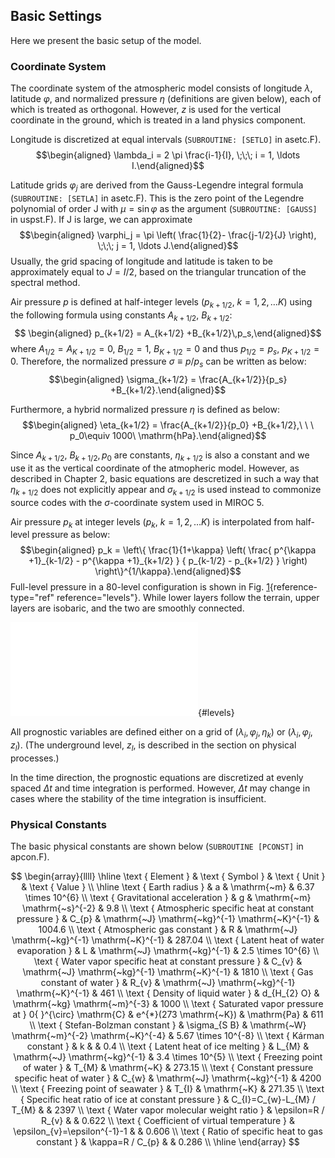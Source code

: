 Basic Settings
--------------

Here we present the basic setup of the model.

### Coordinate System

The coordinate system of the atmospheric model consists of longitude
$\lambda$, latitude $\varphi$, and normalized pressure $\eta$
(definitions are given below), each of which is treated as orthogonal.
However, $z$ is used for the vertical coordinate in the ground, which is
treated in a land physics component.

Longitude is discretized at equal intervals (`SUBROUTINE: [SETLO]` in
asetc.F). $$\begin{aligned}
  \lambda_i = 2 \pi \frac{i-1}{I},  \;\;\; i = 1, \ldots I.\end{aligned}$$

Latitude grids $\varphi_j$ are derived from the Gauss-Legendre integral
formula (`SUBROUTINE: [SETLA]` in asetc.F). This is the zero point of
the Legendre polynomial of order J with $\mu = \sin \varphi$ as the
argument (`SUBROUTINE: [GAUSS]` in uspst.F). If J is large, we can
approximate $$\begin{aligned}
  \varphi_j =  \pi \left( \frac{1}{2}- \frac{j-1/2}{J} \right), \;\;\; j = 1, \ldots J.\end{aligned}$$
Usually, the grid spacing of longitude and latitude is taken to be
approximately equal to $J = I/2$, based on the triangular truncation of
the spectral method.

Air pressure $p$ is defined at half-integer levels
($p_{k+1/2},\ k = 1, 2, \ldots K$) using the following formula using
constants $A_{k+1/2},\ B_{k+1/2}$:
$$
\begin{aligned}
p_{k+1/2} = A_{k+1/2} +B_{k+1/2}\,p_s,\end{aligned}$$
where
$A_{1/2}=A_{K+1/2}=0,\ B_{1/2}=1,\ B_{K+1/2}=0$ and thus
$p_{1/2}=p_s,\ p_{K+1/2}=0$.
Therefore, the normalized pressure
$\sigma\equiv p/p_s$ can be written as below:
$$\begin{aligned}
\sigma_{k+1/2} = \frac{A_{k+1/2}}{p_s} +B_{k+1/2}.\end{aligned}$$

Furthermore, a hybrid normalized pressure $\eta$ is defined as below:
$$\begin{aligned}
\eta_{k+1/2} = \frac{A_{k+1/2}}{p_0} +B_{k+1/2},\ \ \ p_0\equiv 1000\ \mathrm{hPa}.\end{aligned}$$

Since $A_{k+1/2},\ B_{k+1/2}, p_0$ are constants, $\eta_{k+1/2}$ is also
a constant and we use it as the vertical coordinate of the atmopheric
model. However, as described in Chapter 2, basic equations are
descretized in such a way that $\eta_{k+1/2}$ does not explicitly appear
and $\sigma_{k+1/2}$ is used instead to commonize source codes with the
$\sigma$-coordinate system used in MIROC 5.

Air pressure $p_k$ at integer levels ($p_k,\ k=1,2,\ldots K)$ is
interpolated from half-level pressure as below:
$$\begin{aligned}
 p_k = \left\{ \frac{1}{1+\kappa}
                     \left( \frac{  p^{\kappa +1}_{k-1/2}
                                  - p^{\kappa +1}_{k+1/2}      }
                                  { p_{k-1/2} - p_{k+1/2} }
                     \right)
              \right\}^{1/\kappa}.\end{aligned}$$
Full-level pressure in a 80-level configuration is shown in Fig.
[1](#levels){reference-type="ref" reference="levels"}. While lower
layers follow the terrain, upper layers are isobaric, and the two are
smoothly connected.

![Default arangement of vertical levels for 80-level
simulations.[\[levels\]]{#levels label="levels"}](./figures/levels.pdf){#levels}

All prognostic variables are defined either on a grid of
$(\lambda_i, \varphi_j, \eta_k)$ or $(\lambda_i, \varphi_j, z_l)$. (The
underground level, $z_l$, is described in the section on physical
processes.)

In the time direction, the prognostic equations are discretized at evenly
spaced $\Delta t$ and time integration is performed. However, $\Delta t$
may change in cases where the stability of the time integration is
insufficient.

### Physical Constants

The basic physical constants are shown below (`SUBROUTINE [PCONST]` in
apcon.F).

$$
\begin{array}{llll}
\hline \text { Element } & \text { Symbol } & \text { Unit } & \text { Value } \\
\hline \text { Earth radius } & a & \mathrm{~m} & 6.37 \times 10^{6} \\
\text { Gravitational acceleration } & g & \mathrm{~m} \mathrm{~s}^{-2} & 9.8 \\
\text { Atmospheric specific heat at constant pressure } & C_{p} & \mathrm{~J} \mathrm{~kg}^{-1} \mathrm{~K}^{-1} & 1004.6 \\
\text { Atmospheric gas constant } & R & \mathrm{~J} \mathrm{~kg}^{-1} \mathrm{~K}^{-1} & 287.04 \\
\text { Latent heat of water evaporation } & L & \mathrm{~J} \mathrm{~kg}^{-1} & 2.5 \times 10^{6} \\
\text { Water vapor specific heat at constant pressure } & C_{v} & \mathrm{~J} \mathrm{~kg}^{-1} \mathrm{~K}^{-1} & 1810 \\
\text { Gas constant of water } & R_{v} & \mathrm{~J} \mathrm{~kg}^{-1} \mathrm{~K}^{-1} & 461 \\
\text { Density of liquid water } & d_{H_{2} O} & \mathrm{~kg} \mathrm{~m}^{-3} & 1000 \\
\text { Saturated vapor pressure at } 0{ }^{\circ} \mathrm{C} & e^{*}(273 \mathrm{~K}) & \mathrm{Pa} & 611 \\
\text { Stefan-Bolzman constant } & \sigma_{S B} & \mathrm{~W} \mathrm{~m}^{-2} \mathrm{~K}^{-4} & 5.67 \times 10^{-8} \\
\text { Kárman constant } & k & & 0.4 \\
\text { Latent heat of ice melting } & L_{M} & \mathrm{~J} \mathrm{~kg}^{-1} & 3.4 \times 10^{5} \\
\text { Freezing point of water } & T_{M} & \mathrm{~K} & 273.15 \\
\text { Constant pressure specific heat of water } & C_{w} & \mathrm{~J} \mathrm{~kg}^{-1} & 4200 \\
\text { Freezing point of seawater } & T_{I} & \mathrm{~K} & 271.35 \\
\text { Specific heat ratio of ice at constant pressure } & C_{I}=C_{w}-L_{M} / T_{M} & & 2397 \\
\text { Water vapor molecular weight ratio } & \epsilon=R / R_{v} & & 0.622 \\
\text { Coefficient of virtual temperature } & \epsilon_{v}=\epsilon^{-1}-1 & & 0.606 \\
\text { Ratio of specific heat to gas constant } & \kappa=R / C_{p} & & 0.286 \\
\hline
\end{array}
$$
